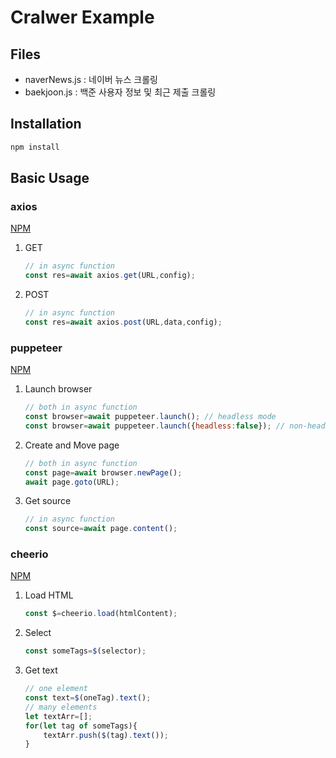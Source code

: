 # Cralwer Example
## Files  
- naverNews.js : 네이버 뉴스 크롤링
- baekjoon.js : 백준 사용자 정보 및 최근 제출 크롤링
## Installation  
```bash
npm install
```
## Basic Usage
### axios
[NPM](https://www.npmjs.com/package/axios)
1. GET
    ```javascript
    // in async function
    const res=await axios.get(URL,config);
    ```
2. POST
    ```javascript
    // in async function
    const res=await axios.post(URL,data,config);
    ```
### puppeteer
[NPM](https://www.npmjs.com/package/puppeteer)
1. Launch browser
    ```javascript
    // both in async function
    const browser=await puppeteer.launch(); // headless mode
    const browser=await puppeteer.launch({headless:false}); // non-headless mode
    ```
2. Create and Move page
   ```javascript
   // both in async function
   const page=await browser.newPage();
   await page.goto(URL);
   ```
3. Get source
    ```javascript
    // in async function
    const source=await page.content();
    ```
### cheerio
[NPM](https://www.npmjs.com/package/cheerio)  
1. Load HTML
   ```javascript
   const $=cheerio.load(htmlContent);
   ```
2. Select
   ```javascript
   const someTags=$(selector);
   ```
3. Get text
   ```javascript
   // one element
   const text=$(oneTag).text();
   // many elements
   let textArr=[];
   for(let tag of someTags){
       textArr.push($(tag).text());
   }
   ```